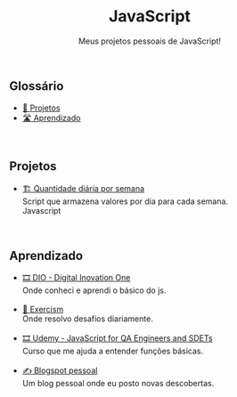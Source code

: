 <h1 align="center">JavaScript</h1>
<p align="center">Meus projetos pessoais de JavaScript!</p>
<br>

## Glossário
* [:bookmark_tabs: Projetos](#projetos)
* [:motorway: Aprendizado](#aprendizado)
<br>

## Projetos
* [:building_construction: Quantidade diária por semana](https://github.com/diegopereiracruz/javascript/tree/main/quantidade-por-semana)<br>
Script que armazena valores por dia para cada semana.<br>
Javascript
<br>

## Aprendizado
* [:film_strip: DIO - Digital Inovation One](https://web.dio.me/users/diegopereiracruz1019/?tab=achievements)<br>
Onde conheci e aprendi o básico do js.<br><br>
* [:memo: Exercism](https://exercism.org/profiles/diegopereiracruz)<br>
Onde resolvo desafios diariamente.<br><br>
* [:film_strip: Udemy - JavaScript for QA Engineers and SDETs](https://www.udemy.com/course/javascript-for-qa-engineers-and-sdets/)<br>
Curso que me ajuda a entender funções básicas.<br><br>
* [:writing_hand: Blogspot pessoal](https://let-diego.blogspot.com/)<br>
Um blog pessoal onde eu posto novas descobertas.<br><br>
